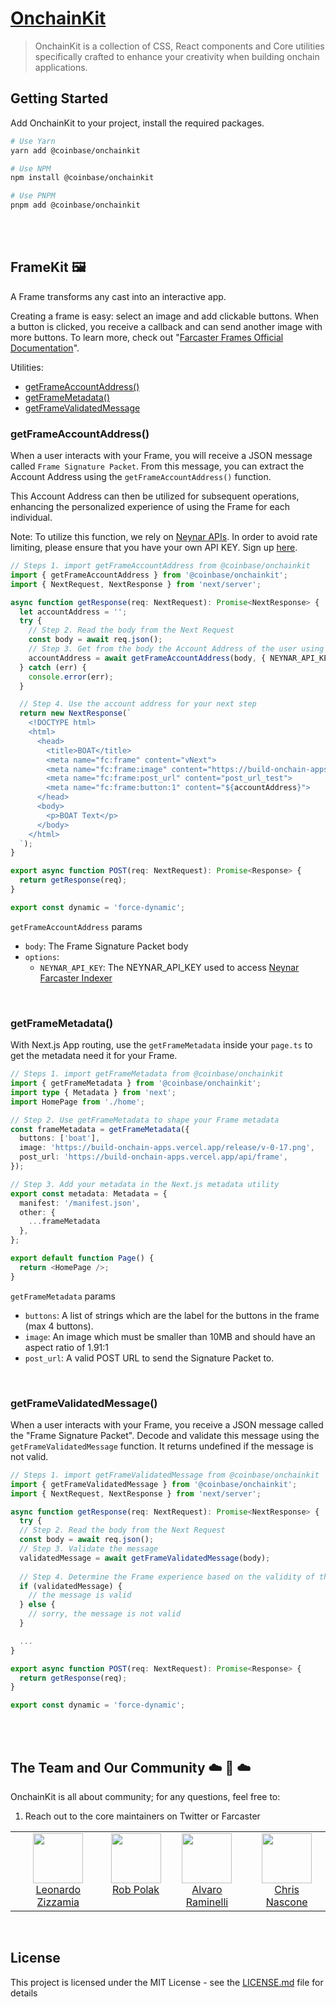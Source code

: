# [OnchainKit](https://github.com/coinbase/onchainkit/)

> OnchainKit is a collection of CSS, React components and Core utilities specifically crafted to enhance your creativity when building onchain applications.

## Getting Started

Add OnchainKit to your project, install the required packages.

```bash
# Use Yarn
yarn add @coinbase/onchainkit

# Use NPM
npm install @coinbase/onchainkit

# Use PNPM
pnpm add @coinbase/onchainkit
```

<br />
<br />

## FrameKit 🖼️

A Frame transforms any cast into an interactive app.

Creating a frame is easy: select an image and add clickable buttons. When a button is clicked, you receive a callback and can send another image with more buttons. To learn more, check out "[Farcaster Frames Official Documentation](https://warpcast.notion.site/Farcaster-Frames-4bd47fe97dc74a42a48d3a234636d8c5)".

Utilities:
- [getFrameAccountAddress()](https://github.com/coinbase/onchainkit?tab=readme-ov-file#getframeaccountaddress)
- [getFrameMetadata()](https://github.com/coinbase/onchainkit?tab=readme-ov-file#getFrameMetadata)
- [getFrameValidatedMessage](https://github.com/coinbase/onchainkit?tab=readme-ov-file#getFrameValidatedMessage)


### getFrameAccountAddress()

When a user interacts with your Frame, you will receive a JSON message called `Frame Signature Packet`. From this message, you can extract the Account Address using the `getFrameAccountAddress()` function.

This Account Address can then be utilized for subsequent operations, enhancing the personalized experience of using the Frame for each individual.

Note: To utilize this function, we rely on [Neynar APIs](https://docs.neynar.com/reference/user-bulk). In order to avoid rate limiting, please ensure that you have your own API KEY. Sign up [here](https://neynar.com).

```ts
// Steps 1. import getFrameAccountAddress from @coinbase/onchainkit
import { getFrameAccountAddress } from '@coinbase/onchainkit';
import { NextRequest, NextResponse } from 'next/server';

async function getResponse(req: NextRequest): Promise<NextResponse> {
  let accountAddress = '';
  try {
    // Step 2. Read the body from the Next Request
    const body = await req.json();
    // Step 3. Get from the body the Account Address of the user using the Frame
    accountAddress = await getFrameAccountAddress(body, { NEYNAR_API_KEY: 'NEYNAR_API_DOCS' });
  } catch (err) {
    console.error(err);
  }

  // Step 4. Use the account address for your next step
  return new NextResponse(`
    <!DOCTYPE html>
    <html>
      <head>
        <title>BOAT</title>
        <meta name="fc:frame" content="vNext">
        <meta name="fc:frame:image" content="https://build-onchain-apps.vercel.app/release/v-0-17.png">
        <meta name="fc:frame:post_url" content="post_url_test">
        <meta name="fc:frame:button:1" content="${accountAddress}">
      </head>
      <body>
        <p>BOAT Text</p>
      </body>
    </html>
  `);
}

export async function POST(req: NextRequest): Promise<Response> {
  return getResponse(req);
}

export const dynamic = 'force-dynamic';
```

`getFrameAccountAddress` params

- `body`: The Frame Signature Packet body
- `options`:
  - `NEYNAR_API_KEY`: The NEYNAR_API_KEY used to access [Neynar Farcaster Indexer](https://docs.neynar.com/reference/user-bulk)

<br />

### getFrameMetadata()

With Next.js App routing, use the `getFrameMetadata` inside your `page.ts` to get the metadata need it for your Frame.

```ts
// Steps 1. import getFrameMetadata from @coinbase/onchainkit
import { getFrameMetadata } from '@coinbase/onchainkit';
import type { Metadata } from 'next';
import HomePage from './home';

// Step 2. Use getFrameMetadata to shape your Frame metadata
const frameMetadata = getFrameMetadata({
  buttons: ['boat'],
  image: 'https://build-onchain-apps.vercel.app/release/v-0-17.png',
  post_url: 'https://build-onchain-apps.vercel.app/api/frame',
});

// Step 3. Add your metadata in the Next.js metadata utility
export const metadata: Metadata = {
  manifest: '/manifest.json',
  other: {
    ...frameMetadata
  },
};

export default function Page() {
  return <HomePage />;
}
```

`getFrameMetadata` params

- `buttons`: A list of strings which are the label for the buttons in the frame (max 4 buttons).
- `image`: An image which must be smaller than 10MB and should have an aspect ratio of 1.91:1
- `post_url`: A valid POST URL to send the Signature Packet to.

<br />

### getFrameValidatedMessage()

When a user interacts with your Frame, you receive a JSON message called the "Frame Signature Packet". Decode and validate this message using the `getFrameValidatedMessage` function. It returns undefined if the message is not valid.

```ts
// Steps 1. import getFrameValidatedMessage from @coinbase/onchainkit
import { getFrameValidatedMessage } from '@coinbase/onchainkit';
import { NextRequest, NextResponse } from 'next/server';

async function getResponse(req: NextRequest): Promise<NextResponse> {
  try {
  // Step 2. Read the body from the Next Request
  const body = await req.json();
  // Step 3. Validate the message
  validatedMessage = await getFrameValidatedMessage(body);
  
  // Step 4. Determine the Frame experience based on the validity of the message
  if (validatedMessage) {
    // the message is valid
  } else {
    // sorry, the message is not valid
  }

  ...
}

export async function POST(req: NextRequest): Promise<Response> {
  return getResponse(req);
}

export const dynamic = 'force-dynamic';
```

<br />
<br />

## The Team and Our Community ☁️ 🌁 ☁️

OnchainKit is all about community; for any questions, feel free to:

1. Reach out to the core maintainers on Twitter or Farcaster
<table>
  <tbody>
    <tr>
      <td align="center" valign="top">
        <a href="https://twitter.com/Zizzamia">
          <img width="80" height="80" src="https://github.com/zizzamia.png?s=100">
        </a>
        <br />
        <a href="https://twitter.com/Zizzamia">Leonardo Zizzamia</a>
      </td>
      <td align="center" valign="top">
        <a href="https://twitter.com/0xr0b_eth">
          <img width="80" height="80" src="https://github.com/robpolak.png?s=100">
        </a>
        <br />
        <a href="https://twitter.com/0xr0b_eth">Rob Polak</a>
      </td>
      <td align="center" valign="top">
        <a href="https://twitter.com/alvaroraminelli">
          <img width="80" height="80" src="https://github.com/alvaroraminelli.png?s=100">
        </a>
        <br />
        <a href="https://twitter.com/alvaroraminelli">Alvaro Raminelli</a>
      </td>
      <td align="center" valign="top">
        <a href="https://warpcast.com/cnasc">
          <img width="80" height="80" src="https://github.com/cnasc.png?s=100">
        </a>
        <br />
        <a href="https://warpcast.com/cnasc">Chris Nascone</a>
      </td>
    </tr>
  </tbody>
</table>

<br>

## License

This project is licensed under the MIT License - see the [LICENSE.md](LICENSE.md) file for details
